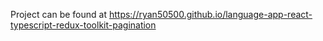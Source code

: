 Project can be found at https://ryan50500.github.io/language-app-react-typescript-redux-toolkit-pagination
